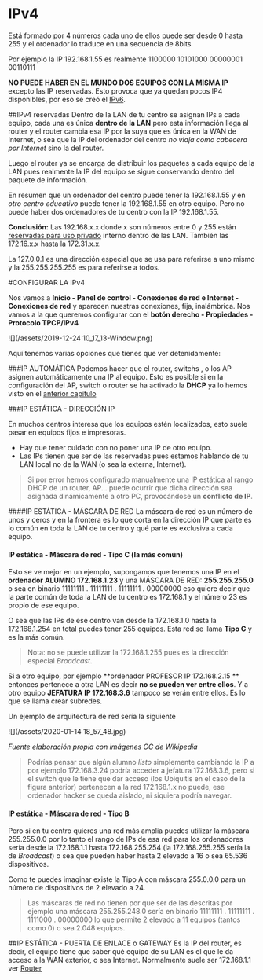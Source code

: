 # IPv4

Está formado por 4 números cada uno de ellos puede ser desde 0 hasta 255 y el ordenador lo traduce en una secuencia de 8bits

Por ejemplo la IP 192.168.1.55 es realmente 1100000 10101000 00000001 00110111

**NO PUEDE HABER EN EL MUNDO DOS EQUIPOS CON LA MISMA IP** excepto las IP reservadas. Esto provoca que ya quedan pocos IP4 disponibles, por eso se creó el [IPv6](https://es.wikipedia.org/wiki/IPv6).

##IPv4 reservadas
Dentro de la LAN de tu centro se asignan IPs a cada equipo, cada una es única **dentro de la LAN** pero esta información llega al router y el router cambia esa IP por la suya que es única en la WAN de Internet, o sea que la IP del ordenador del centro *no viaja como cabecera por Internet* sino la del router.

 Luego el router ya se encarga de distribuir los paquetes a cada equipo de la LAN pues realmente la IP del equipo se sigue conservando dentro del paquete de información.
 
  En resumen que un ordenador del centro puede tener la 192.168.1.55 y en *otro centro educativo* puede tener la 192.168.1.55 en otro equipo. Pero no puede haber dos ordenadores de tu centro con la IP 192.168.1.55.
  
  **Conclusión:** Las 192.168.x.x donde x son números entre 0 y 255 están [reservadas para uso privado](https://es.wikipedia.org/wiki/Red_privada) interno dentro de las LAN. También las 172.16.x.x hasta la 172.31.x.x.
  
  La 127.0.0.1 es una dirección especial que se usa para referirse a uno mismo y la 255.255.255.255 es para referirse a todos.
  
 #CONFIGURAR LA IPv4
   
Nos vamos a **Inicio - Panel de control - Conexiones de red e Internet - Conexiones de red** y aparecen nuestras conexiones, fija, inalámbrica. Nos vamos a la que queremos configurar con el **botón derecho - Propiedades - Protocolo TPCP/IPv4** 

  ![](/assets/2019-12-24 10_17_13-Window.png)
  
 Aquí tenemos varias opciones que tienes que ver detenidamente:
 
 ###IP AUTOMÁTICA
Podemos hacer que el router, switchs , o  los AP asignen automáticamente una IP al equipo. Esto es posible si en la configuración del AP, switch o router se ha activado la **DHCP** ya lo hemos visto en el [anterior capítulo](/protocolos.md)
 
 ###IP ESTÁTICA - DIRECCIÓN IP
 
 En muchos centros interesa que los equipos estén localizados, esto suele pasar en equipos fijos e impresoras. 
 
 * Hay que tener cuidado con no poner una IP de otro equipo.
 * Las IPs tienen que ser de las reservadas pues estamos hablando de tu LAN local no de la WAN (o sea la externa, Internet).
 
 >Si por error hemos configurado manualmente una IP estática al rango DHCP de un router, AP... puede ocurrir que dicha dirección sea asignada dinámicamente a otro PC, provocándose un **conflicto de IP**.

####IP ESTÁTICA - MÁSCARA DE RED
La máscara de red es un número de unos y ceros y en la frontera es lo que corta en la dirección IP que parte es lo común en toda la LAN de tu centro y qué parte es exclusiva a cada equipo.

#### IP estática - Máscara de red - Tipo C (la más común)
Esto se ve mejor en un ejemplo, supongamos que tenemos una IP en el **ordenador ALUMNO 172.168.1.23** y una MÁSCARA DE RED: **255.255.255.0** o sea en binario 11111111 . 11111111 . 11111111 . 00000000 eso quiere decir que la parte común de toda la LAN de tu centro es 172.168.1 y el número 23 es propio de ese equipo. 

O sea que las IPs de ese centro van desde la 172.168.1.0 hasta la 172.168.1.254 en total puedes tener 255 equipos. Esta red se llama **Tipo C** y es la más común.

>Nota: no se puede utilizar la 172.168.1.255 pues es la dirección especial *Broadcast*.

Si a otro equipo, por ejemplo **ordenador PROFESOR IP 172.168.2.15 ** entonces pertenece a otra LAN es decir **no se pueden ver entre ellos**. Y a otro equipo **JEFATURA IP 172.168.3.6** tampoco se verán entre ellos. Es lo que se llama crear subredes.

Un ejemplo de arquitectura de red sería la siguiente

![](/assets/2020-01-14 18_57_48.jpg)

*Fuente elaboración propia con imágenes CC de Wikipedia*

>Podrías pensar que algún alumno *listo* simplemente cambiando la IP a por ejemplo 172.168.3.24 podría acceder a jefatura 172.168.3.6, pero si el switch que le tiene que dar acceso (los Ubiquitis en el caso de la figura anterior) pertenecen a la red 172.168.1.x no puede, ese ordenador hacker se queda aislado, ni siquiera podría navegar.

#### IP estática - Máscara de red - Tipo B
Pero si en tu centro quieres una red más amplia puedes utilizar la máscara 255.255.0.0 por lo tanto el rango de IPs de esa red para los ordenadores sería desde la 172.168.1.1 hasta 172.168.255.254 (la 172.168.255.255 sería la de *Broadcast*) o sea que pueden haber hasta 2 elevado a 16 o sea 65.536 dispositivos.

Como te puedes imaginar existe la Tipo A con máscara 255.0.0.0 para un número de dispositivos de 2 elevado a 24.

>Las máscaras de red no tienen por que ser de las descritas por ejemplo una máscara 255.255.248.0 sería en binario 11111111 . 11111111 . 1111000 . 00000000 lo que permite 2 elevado a 11 equipos (tantos como 0) o sea 2.048 equipos.

##IP ESTÁTICA - PUERTA DE ENLACE o GATEWAY
Es la IP del router, es decir, el equipo tiene que saber qué equipo de su LAN es el que le da acceso a la WAN exterior, o sea Internet. Normalmente suele ser 172.168.1.1 ver [Router](/redes/router.md)





  
  
  
  
    

 